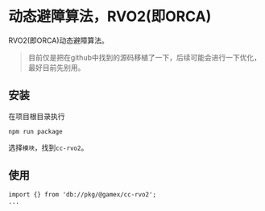 # 动态避障算法，RVO2(即ORCA)

RVO2(即ORCA)动态避障算法。
> 目前仅是把在github中找到的源码移植了一下，后续可能会进行一下优化，最好目前先别用。

## 安装

在项目根目录执行
```Shell
npm run package
```

选择```模块```，找到```cc-rvo2```。

## 使用

```TS
import {} from 'db://pkg/@gamex/cc-rvo2';
...
```